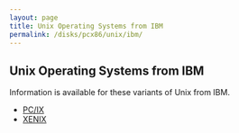 ```yaml
---
layout: page
title: Unix Operating Systems from IBM
permalink: /disks/pcx86/unix/ibm/
---
```


Unix Operating Systems from IBM
-------------------------------

Information is available for these variants of Unix from IBM.

* [PC/IX](pcix/)
* [XENIX](xenix/)
